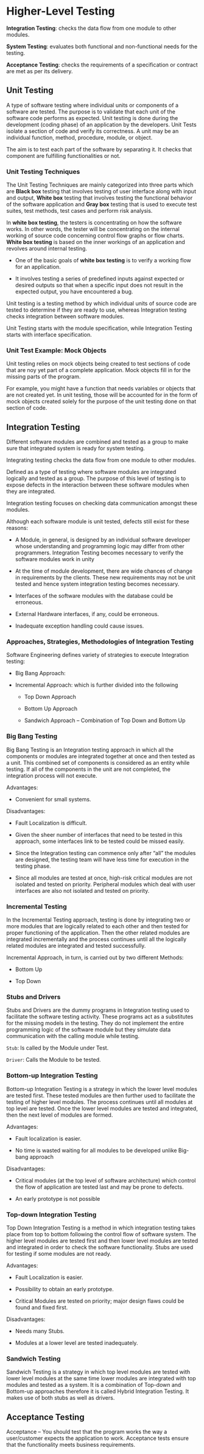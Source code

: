 # Higher-Level Testing

**Integration Testing**: checks the data flow from one module to other modules.

**System Testing**: evaluates both functional and non-functional needs for the testing.

**Acceptance Testing**: checks the requirements of a specification or contract are met as per its delivery.

## Unit Testing

A type of software testing where individual units or components of a software are tested. The purpose is to validate that each unit of the software code performs as expected. Unit testing is done during the development (coding phase) of an application by the developers. Unit Tests isolate a section of code and verify its correctness. A unit may be an individual function, method, procedure, module, or object.

The aim is to test each part of the software by separating it. It checks that component are fulfilling functionalities or not.

### Unit Testing Techniques

The Unit Testing Techniques are mainly categorized into three parts which are **Black box** testing that involves testing of user interface along with input and output, **White box** testing that involves testing the functional behavior of the software application and **Gray box** testing that is used to execute test suites, test methods, test cases and perform risk analysis.

In **white box testing**, the testers is concentrating on how the software works. In other words, the tester will be concentrating on the internal working of source code concerning control flow graphs or flow charts. **White box testing** is based on the inner workings of an application and revolves around internal testing. 

* One of the basic goals of **white box testing** is to verify a working flow for an application.

* It involves testing a series of predefined inputs against expected or desired outputs so that when a specific input does not result in the expected output, you have encountered a bug.

Unit testing is a testing method by which individual units of source code are tested to determine if they are ready to use, whereas Integration testing checks integration between software modules.

Unit Testing starts with the module specification, while Integration Testing starts with interface specification.

### Unit Test Example: Mock Objects

Unit testing relies on mock objects being created to test sections of code that are noy yet part of a complete application. Mock objects fill in for the missing parts of the program.

For example, you might have a function that needs variables or objects that are not created yet. In unit testing, those will be accounted for in the form of mock objects created solely for the purpose of the unit testing done on that section of code.

## Integration Testing

Different software modules are combined and tested as a group to make sure that integrated system is ready for system testing.

Integrating testing checks the data flow from one module to other modules.

Defined as a type of testing where software modules are integrated logically and tested as a group. The purpose of this level of testing is to expose defects in the interaction between these software modules when they are integrated.

Integration testing focuses on checking data communication amongst these modules.

Although each software module is unit tested, defects still exist for these reasons:

* A Module, in general, is designed by an individual software developer whose understanding and programming logic may differ from other programmers. Integration Testing becomes necessary to verify the software modules work in unity

* At the time of module development, there are wide chances of change in requirements by the clients. These new requirements may not be unit tested and hence system integration testing becomes necessary.

* Interfaces of the software modules with the database could be erroneous.

* External Hardware interfaces, if any, could be erroneous.

* Inadequate exception handling could cause issues.

### Approaches, Strategies, Methodologies of Integration Testing

Software Engineering defines variety of strategies to execute Integration testing:

* Big Bang Approach:

* Incremental Approach: which is further divided into the following

    * Top Down Approach

    * Bottom Up Approach

    * Sandwich Approach – Combination of Top Down and Bottom Up

### Big Bang Testing

Big Bang Testing is an Integration testing approach in which all the components or modules are integrated together at once and then tested as a unit. This combined set of components is considered as an entity while testing. If all of the components in the unit are not completed, the integration process will not execute.

Advantages:

* Convenient for small systems.

Disadvantages:

* Fault Localization is difficult.

* Given the sheer number of interfaces that need to be tested in this approach, some interfaces link to be tested could be missed easily.

* Since the Integration testing can commence only after “all” the modules are designed, the testing team will have less time for execution in the testing phase.

* Since all modules are tested at once, high-risk critical modules are not isolated and tested on priority. Peripheral modules which deal with user interfaces are also not isolated and tested on priority.

### Incremental Testing

In the Incremental Testing approach, testing is done by integrating two or more modules that are logically related to each other and then tested for proper functioning of the application. Then the other related modules are integrated incrementally and the process continues until all the logically related modules are integrated and tested successfully.

Incremental Approach, in turn, is carried out by two different Methods:

* Bottom Up

* Top Down

### Stubs and Drivers

Stubs and Drivers are the dummy programs in Integration testing used to facilitate the software testing activity. These programs act as a substitutes for the missing models in the testing. They do not implement the entire programming logic of the software module but they simulate data communication with the calling module while testing.

`Stub`: Is called by the Module under Test.

`Driver`: Calls the Module to be tested.

### Bottom-up Integration Testing

Bottom-up Integration Testing is a strategy in which the lower level modules are tested first. These tested modules are then further used to facilitate the testing of higher level modules. The process continues until all modules at top level are tested. Once the lower level modules are tested and integrated, then the next level of modules are formed.

Advantages:

* Fault localization is easier.

* No time is wasted waiting for all modules to be developed unlike Big-bang approach

Disadvantages:

* Critical modules (at the top level of software architecture) which control the flow of application are tested last and may be prone to defects.

* An early prototype is not possible

### Top-down Integration Testing

Top Down Integration Testing is a method in which integration testing takes place from top to bottom following the control flow of software system. The higher level modules are tested first and then lower level modules are tested and integrated in order to check the software functionality. Stubs are used for testing if some modules are not ready.

Advantages:

* Fault Localization is easier.

* Possibility to obtain an early prototype.

* Critical Modules are tested on priority; major design flaws could be found and fixed first.

Disadvantages:

* Needs many Stubs.

* Modules at a lower level are tested inadequately.

### Sandwich Testing

Sandwich Testing is a strategy in which top level modules are tested with lower level modules at the same time lower modules are integrated with top modules and tested as a system. It is a combination of Top-down and Bottom-up approaches therefore it is called Hybrid Integration Testing. It makes use of both stubs as well as drivers.

## Acceptance Testing
Acceptance – You should test that the program works the way a user/customer expects the application to work. Acceptance tests ensure that the functionality meets business requirements.

